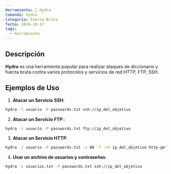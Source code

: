 ```yaml
---
Herramienta: 🐍 Hydra
Comando: hydra
Categoría: Fuerza Bruta
fecha: 2024-10-17
tags:
  - herramienta
---
```


## Descripción 

**Hydra** es una herramienta popular para realizar ataques de diccionario y fuerza bruta contra varios protocolos y servicios de red HTTP, FTP, SSH.

## Ejemplos de Uso 

1. **Atacar un Servicio SSH**: 

```bash 
hydra -l usuario -P passwords.txt ssh://ip_del_objetivo
```

2. **Atacar un Servicio FTP**:: 

```bash 
hydra -l usuario -P passwords.txt ftp://ip_del_objetivo
```

3. **Atacar un Servicio HTTP**:

```bash 
hydra -l usuario -P passwords.txt -s 80 -f -vV ip_del_objetivo http-get /ruta_del_formulario
```

4. **Usar un archivo de usuarios y contraseñas**:

```bash 
hydra -L usuarios.txt -P passwords.txt ssh://ip_del_objetivo
```